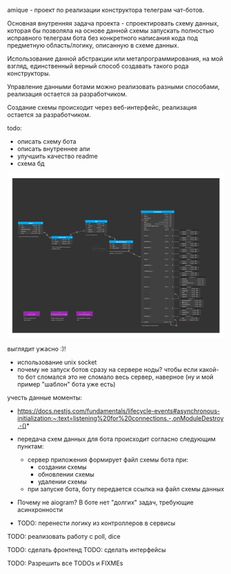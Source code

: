 amique - проект по реализации конструктора телеграм чат-ботов.

Основная внутренняя задача проекта - спроектировать схему данных, которая бы позволяла на основе данной схемы запускать полностью исправного телеграм бота без конкретного написания кода под предметную область/логику, описанную в схеме данных.

Использование данной абстракции или метапрограммирования, на мой взгляд, единственный верный способ создавать такого рода конструкторы.

Управление данными ботами можно реализовать разными способами, реализация остается за разработчиком.

Создание схемы происходит через веб-интерфейс, реализация остается за разработчиком.

todo:

- описать схему бота
- описать внутреннее апи
- улучшить качество readme
- схема бд

![схема бд](readme/amique.svg)

выглядит ужасно :)!

- использование unix socket
- почему не запуск ботов сразу на сервере ноды? чтобы если какой-то бот сломался это не сломало весь сервер, наверное
  (ну и мой пример "шаблон" бота уже есть)

учесть данные моменты:

- https://docs.nestjs.com/fundamentals/lifecycle-events#asynchronous-initialization:~:text=listening%20for%20connections.-,onModuleDestroy,-()*

- передача схем данных для бота происходит согласно следующим пунктам:

  - сервер приложения формирует файл схемы бота при:
    - создании схемы
    - обновлении схемы
    - удалении схемы
  - при запуске бота, боту передается ссылка на файл схемы данных

- Почему не aiogram? В боте нет "долгих" задач, требующие асинхронности

- TODO: перенести логику из контроллеров в сервисы

TODO: реализовать работу с poll, dice

TODO: сделать фронтенд
TODO: сделать интерфейсы

TODO: Разрешить все TODOs и FIXMEs
